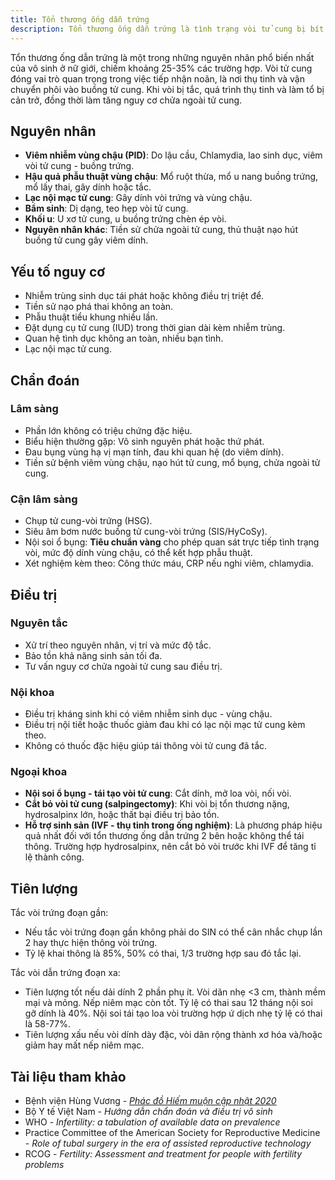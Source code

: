 ```yaml
---
title: Tổn thương ống dẫn trứng
description: Tổn thương ống dẫn trứng là tình trạng vòi tử cung bị bít tắc một phần hoặc toàn bộ, gây cản trở quá trình thụ tinh và vận chuyển phôi, là nguyên nhân thường gặp của vô sinh nữ.
---
```


Tổn thương ống dẫn trứng là một trong những nguyên nhân phổ biến nhất của vô sinh ở nữ giới, chiếm khoảng 25-35% các trường hợp. Vòi tử cung đóng vai trò quan trọng trong việc tiếp nhận noãn, là nơi thụ tinh và vận chuyển phôi vào buồng tử cung. Khi vòi bị tắc, quá trình thụ tinh và làm tổ bị cản trở, đồng thời làm tăng nguy cơ chửa ngoài tử cung.

## Nguyên nhân

- **Viêm nhiễm vùng chậu (PID)**: Do lậu cầu, Chlamydia, lao sinh dục, viêm vòi tử cung - buồng trứng.
- **Hậu quả phẫu thuật vùng chậu**: Mổ ruột thừa, mổ u nang buồng trứng, mổ lấy thai, gây dính hoặc tắc.
- **Lạc nội mạc tử cung**: Gây dính vòi trứng và vùng chậu.
- **Bẩm sinh**: Dị dạng, teo hẹp vòi tử cung.
- **Khối u**: U xơ tử cung, u buồng trứng chèn ép vòi.
- **Nguyên nhân khác**: Tiền sử chửa ngoài tử cung, thủ thuật nạo hút buồng tử cung gây viêm dính.

## Yếu tố nguy cơ

- Nhiễm trùng sinh dục tái phát hoặc không điều trị triệt để.
- Tiền sử nạo phá thai không an toàn.
- Phẫu thuật tiểu khung nhiều lần.
- Đặt dụng cụ tử cung (IUD) trong thời gian dài kèm nhiễm trùng.
- Quan hệ tình dục không an toàn, nhiều bạn tình.
- Lạc nội mạc tử cung.

## Chẩn đoán

### Lâm sàng

- Phần lớn không có triệu chứng đặc hiệu.
- Biểu hiện thường gặp: Vô sinh nguyên phát hoặc thứ phát.
- Đau bụng vùng hạ vị mạn tính, đau khi quan hệ (do viêm dính).
- Tiền sử bệnh viêm vùng chậu, nạo hút tử cung, mổ bụng, chửa ngoài tử cung.

### Cận lâm sàng

- Chụp tử cung-vòi trứng (HSG).
- Siêu âm bơm nước buồng tử cung-vòi trứng (SIS/HyCoSy).
- Nội soi ổ bụng: **Tiêu chuẩn vàng** cho phép quan sát trực tiếp tình trạng vòi, mức độ dính vùng chậu, có thể kết hợp phẫu thuật.
- Xét nghiệm kèm theo: Công thức máu, CRP nếu nghi viêm, chlamydia.

## Điều trị

### Nguyên tắc

- Xử trí theo nguyên nhân, vị trí và mức độ tắc.
- Bảo tồn khả năng sinh sản tối đa.
- Tư vấn nguy cơ chửa ngoài tử cung sau điều trị.

### Nội khoa

- Điều trị kháng sinh khi có viêm nhiễm sinh dục - vùng chậu.
- Điều trị nội tiết hoặc thuốc giảm đau khi có lạc nội mạc tử cung kèm theo.
- Không có thuốc đặc hiệu giúp tái thông vòi tử cung đã tắc.

### Ngoại khoa

- **Nội soi ổ bụng - tái tạo vòi tử cung**: Cắt dính, mở loa vòi, nối vòi.
- **Cắt bỏ vòi tử cung (salpingectomy)**: Khi vòi bị tổn thương nặng, hydrosalpinx lớn, hoặc thất bại điều trị bảo tồn.
- **Hỗ trợ sinh sản (IVF - thụ tinh trong ống nghiệm)**: Là phương pháp hiệu quả nhất đối với tổn thương ống dẫn trứng 2 bên hoặc không thể tái thông. Trường hợp hydrosalpinx, nên cắt bỏ vòi trước khi IVF để tăng tỉ lệ thành công.

## Tiên lượng

Tắc vòi trứng đoạn gần:

- Nếu tắc vòi trứng đoạn gần không phải do SIN có thể cân nhắc chụp lần 2 hay thực hiện thông vòi trứng.
- Tỷ lệ khai thông là 85%, 50% có thai, 1/3 trường hợp sau đó tắc lại.

Tắc vòi dẫn trứng đoạn xa:

- Tiên lượng tốt nếu dải dính 2 phần phụ ít. Vòi dãn nhẹ <3 cm, thành mềm mại và mỏng. Nếp niêm mạc còn tốt. Tỷ lệ có thai sau 12 tháng nội soi gỡ dính là 40%. Nội soi tái tạo
  loa vòi trường hợp ứ dịch nhẹ tỷ lệ có thai là 58-77%.
- Tiên lượng xấu nếu vòi dính dày đặc, vòi dãn rộng thành xơ hóa và/hoặc giảm hay mất nếp niêm mạc.

## Tài liệu tham khảo

- Bệnh viện Hùng Vương - [_Phác đồ Hiếm muộn cập nhật 2020_](https://bvhungvuong.vn/danh-cho-nhan-vien/phac-do-hiem-muon-cap-nhat-2020)
- Bộ Y tế Việt Nam - _Hướng dẫn chẩn đoán và điều trị vô sinh_
- WHO - _Infertility: a tabulation of available data on prevalence_
- Practice Committee of the American Society for Reproductive Medicine - _Role of tubal surgery in the era of assisted reproductive technology_
- RCOG - _Fertility: Assessment and treatment for people with fertility problems_
